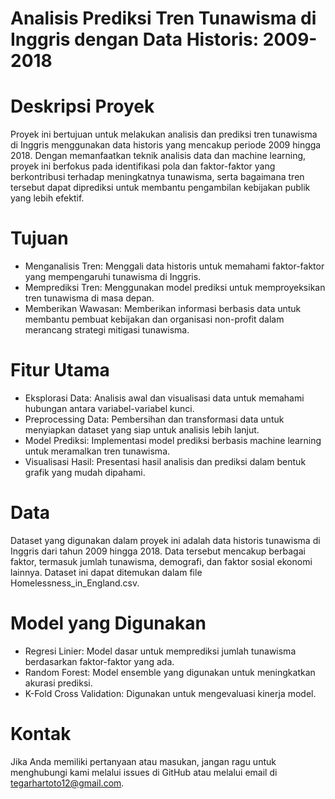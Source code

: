 # Analisis Prediksi Tren Tunawisma di Inggris dengan Data Historis: 2009-2018

# Deskripsi Proyek
Proyek ini bertujuan untuk melakukan analisis dan prediksi tren tunawisma di Inggris menggunakan data historis yang mencakup periode 2009 hingga 2018. Dengan memanfaatkan teknik analisis data dan machine learning, proyek ini berfokus pada identifikasi pola dan faktor-faktor yang berkontribusi terhadap meningkatnya tunawisma, serta bagaimana tren tersebut dapat diprediksi untuk membantu pengambilan kebijakan publik yang lebih efektif.

# Tujuan
- Menganalisis Tren: Menggali data historis untuk memahami faktor-faktor yang mempengaruhi tunawisma di Inggris.
- Memprediksi Tren: Menggunakan model prediksi untuk memproyeksikan tren tunawisma di masa depan.
- Memberikan Wawasan: Memberikan informasi berbasis data untuk membantu pembuat kebijakan dan organisasi non-profit dalam merancang strategi mitigasi tunawisma.

# Fitur Utama
- Eksplorasi Data: Analisis awal dan visualisasi data untuk memahami hubungan antara variabel-variabel kunci.
- Preprocessing Data: Pembersihan dan transformasi data untuk menyiapkan dataset yang siap untuk analisis lebih lanjut.
- Model Prediksi: Implementasi model prediksi berbasis machine learning untuk meramalkan tren tunawisma.
- Visualisasi Hasil: Presentasi hasil analisis dan prediksi dalam bentuk grafik yang mudah dipahami.

# Data
Dataset yang digunakan dalam proyek ini adalah data historis tunawisma di Inggris dari tahun 2009 hingga 2018. Data tersebut mencakup berbagai faktor, termasuk jumlah tunawisma, demografi, dan faktor sosial ekonomi lainnya. Dataset ini dapat ditemukan dalam file Homelessness_in_England.csv.

# Model yang Digunakan
- Regresi Linier: Model dasar untuk memprediksi jumlah tunawisma berdasarkan faktor-faktor yang ada.
- Random Forest: Model ensemble yang digunakan untuk meningkatkan akurasi prediksi.
- K-Fold Cross Validation: Digunakan untuk mengevaluasi kinerja model.

# Kontak
Jika Anda memiliki pertanyaan atau masukan, jangan ragu untuk menghubungi kami melalui issues di GitHub atau melalui email di tegarhartoto12@gmail.com.
